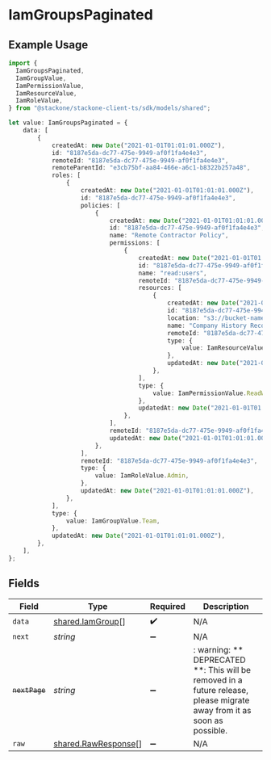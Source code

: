 # IamGroupsPaginated

## Example Usage

```typescript
import {
  IamGroupsPaginated,
  IamGroupValue,
  IamPermissionValue,
  IamResourceValue,
  IamRoleValue,
} from "@stackone/stackone-client-ts/sdk/models/shared";

let value: IamGroupsPaginated = {
    data: [
        {
            createdAt: new Date("2021-01-01T01:01:01.000Z"),
            id: "8187e5da-dc77-475e-9949-af0f1fa4e4e3",
            remoteId: "8187e5da-dc77-475e-9949-af0f1fa4e4e3",
            remoteParentId: "e3cb75bf-aa84-466e-a6c1-b8322b257a48",
            roles: [
                {
                    createdAt: new Date("2021-01-01T01:01:01.000Z"),
                    id: "8187e5da-dc77-475e-9949-af0f1fa4e4e3",
                    policies: [
                        {
                            createdAt: new Date("2021-01-01T01:01:01.000Z"),
                            id: "8187e5da-dc77-475e-9949-af0f1fa4e4e3",
                            name: "Remote Contractor Policy",
                            permissions: [
                                {
                                    createdAt: new Date("2021-01-01T01:01:01.000Z"),
                                    id: "8187e5da-dc77-475e-9949-af0f1fa4e4e3",
                                    name: "read:users",
                                    remoteId: "8187e5da-dc77-475e-9949-af0f1fa4e4e3",
                                    resources: [
                                        {
                                            createdAt: new Date("2021-01-01T01:01:01.000Z"),
                                            id: "8187e5da-dc77-475e-9949-af0f1fa4e4e3",
                                            location: "s3://bucket-name/folder-name",
                                            name: "Company History Records",
                                            remoteId: "8187e5da-dc77-475e-9949-af0f1fa4e4e3",
                                            type: {
                                                value: IamResourceValue.File,
                                            },
                                            updatedAt: new Date("2021-01-01T01:01:01.000Z"),
                                        },
                                    ],
                                    type: {
                                        value: IamPermissionValue.ReadWrite,
                                    },
                                    updatedAt: new Date("2021-01-01T01:01:01.000Z"),
                                },
                            ],
                            remoteId: "8187e5da-dc77-475e-9949-af0f1fa4e4e3",
                            updatedAt: new Date("2021-01-01T01:01:01.000Z"),
                        },
                    ],
                    remoteId: "8187e5da-dc77-475e-9949-af0f1fa4e4e3",
                    type: {
                        value: IamRoleValue.Admin,
                    },
                    updatedAt: new Date("2021-01-01T01:01:01.000Z"),
                },
            ],
            type: {
                value: IamGroupValue.Team,
            },
            updatedAt: new Date("2021-01-01T01:01:01.000Z"),
        },
    ],
};
```

## Fields

| Field                                                                                                                   | Type                                                                                                                    | Required                                                                                                                | Description                                                                                                             |
| ----------------------------------------------------------------------------------------------------------------------- | ----------------------------------------------------------------------------------------------------------------------- | ----------------------------------------------------------------------------------------------------------------------- | ----------------------------------------------------------------------------------------------------------------------- |
| `data`                                                                                                                  | [shared.IamGroup](../../../sdk/models/shared/iamgroup.md)[]                                                             | :heavy_check_mark:                                                                                                      | N/A                                                                                                                     |
| `next`                                                                                                                  | *string*                                                                                                                | :heavy_minus_sign:                                                                                                      | N/A                                                                                                                     |
| ~~`nextPage`~~                                                                                                          | *string*                                                                                                                | :heavy_minus_sign:                                                                                                      | : warning: ** DEPRECATED **: This will be removed in a future release, please migrate away from it as soon as possible. |
| `raw`                                                                                                                   | [shared.RawResponse](../../../sdk/models/shared/rawresponse.md)[]                                                       | :heavy_minus_sign:                                                                                                      | N/A                                                                                                                     |